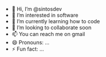 - 👋 Hi, I’m @sintosdev
- 👀 I’m interested in software
- 🌱 I’m currently learning how to code
- 💞️ I’m looking to collaborate soon 
- 📫 You can reach me on gmail
- 😄 Pronouns: ...
- ⚡ Fun fact: ...

<!---
sintosdev/sintosdev is a ✨ special ✨ repository because its `README.md` (this file) appears on your GitHub profile.
You can click the Preview link to take a look at your changes.
--->
